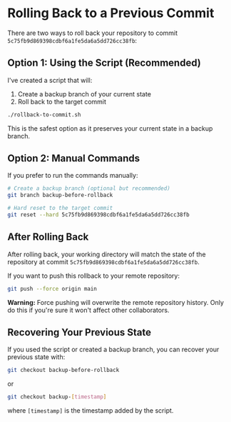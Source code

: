 # Rolling Back to a Previous Commit

There are two ways to roll back your repository to commit `5c75fb9d869398cdbf6a1fe5da6a5dd726cc38fb`:

## Option 1: Using the Script (Recommended)

I've created a script that will:
1. Create a backup branch of your current state
2. Roll back to the target commit

```bash
./rollback-to-commit.sh
```

This is the safest option as it preserves your current state in a backup branch.

## Option 2: Manual Commands

If you prefer to run the commands manually:

```bash
# Create a backup branch (optional but recommended)
git branch backup-before-rollback

# Hard reset to the target commit
git reset --hard 5c75fb9d869398cdbf6a1fe5da6a5dd726cc38fb
```

## After Rolling Back

After rolling back, your working directory will match the state of the repository at commit `5c75fb9d869398cdbf6a1fe5da6a5dd726cc38fb`.

If you want to push this rollback to your remote repository:

```bash
git push --force origin main
```

**Warning:** Force pushing will overwrite the remote repository history. Only do this if you're sure it won't affect other collaborators.

## Recovering Your Previous State

If you used the script or created a backup branch, you can recover your previous state with:

```bash
git checkout backup-before-rollback
```

or

```bash
git checkout backup-[timestamp]
```

where `[timestamp]` is the timestamp added by the script.
